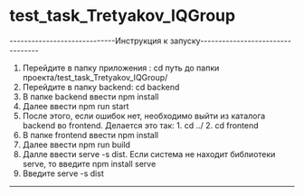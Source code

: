 # test_task_Tretyakov_IQGroup

-----------------------------Инструкция к запуску---------------------------------
1. Перейдите в папку приложения : cd путь до папки проекта/test_task_Tretyakov_IQGroup/
2. Перейдите в папку backend: cd backend
3. В папке backend ввести npm install
4. Далее ввести npm run start
5. После этого, если  ошибок нет, необходимо выйти из каталога backend во frontend. 
   Делается это так: 1. cd ../
                     2. cd frontend
6. В папке frontend ввести npm install
7. Далее ввести npm run build
8. Далле ввести serve -s dist. Если система не находит библиотеки serve, то введите npm install serve
9. Введите serve -s dist 
----------------------------------------------------------------------------------